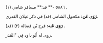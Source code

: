 ٥٨٨٦ -** قد:** مسافر شامي (١) .

**رَوَى عَن:** مكحول الشامي (قد) في ذكر غيلان القدري.

**رَوَى عَنه:** فرج بْن فضالة (٢) (قد) .

روى له أَبُو داود فِي "القَدَر.